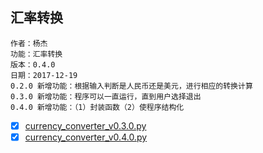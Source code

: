 ## 汇率转换

    作者：杨杰
    功能：汇率转换
    版本：0.4.0
    日期：2017-12-19
    0.2.0 新增功能：根据输入判断是人民币还是美元，进行相应的转换计算
    0.3.0 新增功能：程序可以一直运行，直到用户选择退出
    0.4.0 新增功能：（1）封装函数（2）使程序结构化

- [x] [currency_converter_v0.3.0.py](currency_converter_v0.3.0.py)
- [x] [currency_converter_v0.4.0.py](currency_converter_v0.4.0.py)
